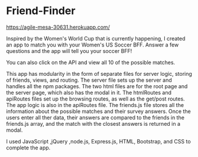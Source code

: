 # Friend-Finder

https://agile-mesa-30631.herokuapp.com/

Inspired by the Women's World Cup that is currently happening, I created an app to match you with your Women's US Soccer BFF.  Answer a few questions and the app will tell you your soccer BFF!

You can also click on the API and view all 10 of the possible matches.

This app has modularity in the form of separate files for server logic, storing of friends, views, and routing.  The server file sets up the server and handles all the npm packages. The two html files are for the root page and the server page, which also has the modal in it. The htmlRoutes and apiRoutes files set up the browsing routes, as well as the get/post routes.  The app logic is also in the apiRoutes file. The friends.js file stores all the information about the possible matches and their survey answers.  Once the users enter all ther data, their answers are compared to the friends in the friends.js array, and the match with the closest answers is returned in a modal.

I used JavaScript ,jQuery ,node.js, Express.js, HTML, Bootstrap, and CSS to complete the app.
